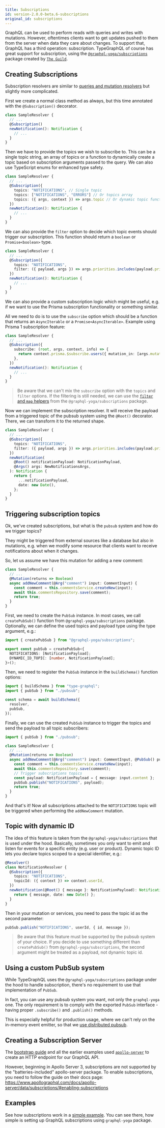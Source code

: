 ```yaml
---
title: Subscriptions
id: version-2.0.0-beta.6-subscriptions
original_id: subscriptions
---
```


GraphQL can be used to perform reads with queries and writes with mutations.
However, oftentimes clients want to get updates pushed to them from the server when data they care about changes.
To support that, GraphQL has a third operation: subscription. TypeGraphQL of course has great support for subscription, using the [`@graphql-yoga/subscriptions`](https://the-guild.dev/graphql/yoga-server/docs/features/subscriptions) package created by [`The Guild`](https://the-guild.dev/).

## Creating Subscriptions

Subscription resolvers are similar to [queries and mutation resolvers](./resolvers.md) but slightly more complicated.

First we create a normal class method as always, but this time annotated with the `@Subscription()` decorator.

```ts
class SampleResolver {
  // ...
  @Subscription()
  newNotification(): Notification {
    // ...
  }
}
```

Then we have to provide the topics we wish to subscribe to. This can be a single topic string, an array of topics or a function to dynamically create a topic based on subscription arguments passed to the query. We can also use TypeScript enums for enhanced type safety.

```ts
class SampleResolver {
  // ...
  @Subscription({
    topics: "NOTIFICATIONS", // Single topic
    topics: ["NOTIFICATIONS", "ERRORS"] // Or topics array
    topics: ({ args, context }) => args.topic // Or dynamic topic function
  })
  newNotification(): Notification {
    // ...
  }
}
```

We can also provide the `filter` option to decide which topic events should trigger our subscription.
This function should return a `boolean` or `Promise<boolean>` type.

```ts
class SampleResolver {
  // ...
  @Subscription({
    topics: "NOTIFICATIONS",
    filter: ({ payload, args }) => args.priorities.includes(payload.priority),
  })
  newNotification(): Notification {
    // ...
  }
}
```

We can also provide a custom subscription logic which might be useful, e.g. if we want to use the Prisma subscription functionality or something similar.

All we need to do is to use the `subscribe` option which should be a function that returns an `AsyncIterable` or a `Promise<AsyncIterable>`. Example using Prisma 1 subscription feature:

```ts
class SampleResolver {
  // ...
  @Subscription({
    subscribe: (root, args, context, info) => {
      return context.prisma.$subscribe.users({ mutation_in: [args.mutationType] });
    },
  })
  newNotification(): Notification {
    // ...
  }
}
```

> Be aware that we can't mix the `subscribe` option with the `topics` and `filter` options. If the filtering is still needed, we can use the [`filter` and `map` helpers](https://the-guild.dev/graphql/yoga-server/docs/features/subscriptions#filter-and-map-values) from the `@graphql-yoga/subscriptions` package.

Now we can implement the subscription resolver. It will receive the payload from a triggered topic of the pubsub system using the `@Root()` decorator. There, we can transform it to the returned shape.

```ts
class SampleResolver {
  // ...
  @Subscription({
    topics: "NOTIFICATIONS",
    filter: ({ payload, args }) => args.priorities.includes(payload.priority),
  })
  newNotification(
    @Root() notificationPayload: NotificationPayload,
    @Args() args: NewNotificationsArgs,
  ): Notification {
    return {
      ...notificationPayload,
      date: new Date(),
    };
  }
}
```

## Triggering subscription topics

Ok, we've created subscriptions, but what is the `pubsub` system and how do we trigger topics?

They might be triggered from external sources like a database but also in mutations,
e.g. when we modify some resource that clients want to receive notifications about when it changes.

So, let us assume we have this mutation for adding a new comment:

```ts
class SampleResolver {
  // ...
  @Mutation(returns => Boolean)
  async addNewComment(@Arg("comment") input: CommentInput) {
    const comment = this.commentsService.createNew(input);
    await this.commentsRepository.save(comment);
    return true;
  }
}
```

First, we need to create the `PubSub` instance. In most cases, we call `createPubSub()` function from `@graphql-yoga/subscriptions` package. Optionally, we can define the used topics and payload type using the type argument, e.g.:

```ts
import { createPubSub } from "@graphql-yoga/subscriptions";

export const pubSub = createPubSub<{
  NOTIFICATIONS: [NotificationPayload];
  DYNAMIC_ID_TOPIC: [number, NotificationPayload];
}>();
```

Then, we need to register the `PubSub` instance in the `buildSchema()` function options:

```ts
import { buildSchema } from "type-graphql";
import { pubSub } from "./pubsub";

const schema = await buildSchema({
  resolver,
  pubSub,
});
```

Finally, we can use the created `PubSub` instance to trigger the topics and send the payload to all topic subscribers:

```ts
import { pubSub } from "./pubsub";

class SampleResolver {
  // ...
  @Mutation(returns => Boolean)
  async addNewComment(@Arg("comment") input: CommentInput, @PubSub() pubSub: PubSubEngine) {
    const comment = this.commentsService.createNew(input);
    await this.commentsRepository.save(comment);
    // Trigger subscriptions topics
    const payload: NotificationPayload = { message: input.content };
    pubSub.publish("NOTIFICATIONS", payload);
    return true;
  }
}
```

And that's it! Now all subscriptions attached to the `NOTIFICATIONS` topic will be triggered when performing the `addNewComment` mutation.

## Topic with dynamic ID

The idea of this feature is taken from the `@graphql-yoga/subscriptions` that is used under the hood.
Basically, sometimes you only want to emit and listen for events for a specific entity (e.g. user or product). Dynamic topic ID lets you declare topics scoped to a special identifier, e.g.:

```ts
@Resolver()
class NotificationResolver {
  @Subscription({
    topics: "NOTIFICATIONS",
    topicId: ({ context }) => context.userId,
  })
  newNotification(@Root() { message }: NotificationPayload): Notification {
    return { message, date: new Date() };
  }
}
```

Then in your mutation or services, you need to pass the topic id as the second parameter:

```ts
pubSub.publish("NOTIFICATIONS", userId, { id, message });
```

> Be aware that this feature must be supported by the pubsub system of your choice.
> If you decide to use something different than `createPubSub()` from `@graphql-yoga/subscriptions`, the second argument might be treated as a payload, not dynamic topic id.

## Using a custom PubSub system

While TypeGraphQL uses the `@graphql-yoga/subscriptions` package under the hood to handle subscription, there's no requirement to use that implementation of `PubSub`.

In fact, you can use any pubsub system you want, not only the `graphql-yoga` one.
The only requirement is to comply with the exported `PubSub` interface - having proper `.subscribe()` and `.publish()` methods.

This is especially helpful for production usage, where we can't rely on the in-memory event emitter, so that we [use distributed pubsub](https://the-guild.dev/graphql/yoga-server/docs/features/subscriptions#distributed-pubsub-for-production).

## Creating a Subscription Server

The [bootstrap guide](./bootstrap.md) and all the earlier examples used [`apollo-server`](https://github.com/apollographql/apollo-server) to create an HTTP endpoint for our GraphQL API.

However, beginning in Apollo Server 3, subscriptions are not supported by the "batteries-included" apollo-server package. To enable subscriptions, you need to follow the guide on their docs page:
<https://www.apollographql.com/docs/apollo-server/data/subscriptions/#enabling-subscriptions>

## Examples

See how subscriptions work in a [simple example](https://github.com/MichalLytek/type-graphql/tree/v2.0.0-beta.6/examples/simple-subscriptions). You can see there, how simple is setting up GraphQL subscriptions using `graphql-yoga` package.

<!-- FIXME: restore when redis example is upgraded -->
<!-- For production usage, it's better to use something more scalable like a Redis-based pubsub system - [a working example is also available](https://github.com/MichalLytek/type-graphql/tree/v2.0.0-beta.6/examples/redis-subscriptions).
However, to launch this example you need to have a running instance of Redis and you might have to modify the example code to provide your connection parameters. -->
